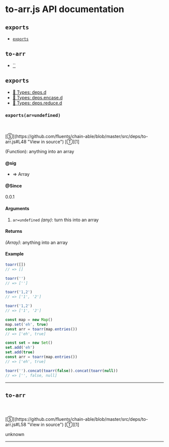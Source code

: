 # to-arr.js API documentation

<!-- div class="toc-container" -->

<!-- div -->

## `exports`
* <a href="#exports"  data-meta="exports ar undefined Array"  data-call="exports ar undefined"  data-category="Methods"  data-description="Function anything into an array"  data-name="exports"  data-all="meta exports ar undefined n Array call exports ar undefined category Methods description Function anything into an array name exports member see notes todos klassProps" >`exports`</a>

<!-- /div -->

<!-- div -->

## `to-arr`
* <a href="#"  data-category="Properties"  data-description="unknown"  data-all="meta call category Properties description unknown name member see notes todos klassProps" >``</a>

<!-- /div -->

<!-- /div -->

<!-- div class="doc-container" -->

<!-- div -->

## `exports`

<!-- div -->

* <a href="https://github.com/fluents/chain-able/blob/master/typings/deps.d.ts">🌊  Types: deps.d</a>&nbsp;
* <a href="https://github.com/fluents/chain-able/blob/master/typings/deps.encase.d.ts">🌊  Types: deps.encase.d</a>&nbsp;
* <a href="https://github.com/fluents/chain-able/blob/master/typings/deps.reduce.d.ts">🌊  Types: deps.reduce.d</a>&nbsp;

<h3 id="exports" data-member="" data-category="Methods" data-name="exports"><code>exports(ar=undefined)</code></h3>
<br>
<br>
[&#x24C8;](https://github.com/fluents/chain-able/blob/master/src/deps/to-arr.js#L48 "View in source") [&#x24C9;][1]

(Function): anything into an array


#### @sig 

* => Array 

#### @Since
0.0.1

#### Arguments
1. `ar=undefined` *(any)*: turn this into an array

#### Returns
*(Array)*: anything into an array

#### Example
```js
toarr([])
// => []

toarr('')
// => ['']

toarr('1,2')
// => ['1', '2']

toarr('1,2')
// => ['1', '2']

const map = new Map()
map.set('eh', true)
const arr = toarr(map.entries())
// => ['eh', true]

const set = new Set()
set.add('eh')
set.add(true)
const arr = toarr(map.entries())
// => ['eh', true]

toarr('').concat(toarr(false)).concat(toarr(null))
// => ['', false, null]

```
---

<!-- /div -->

<!-- /div -->

<!-- div -->

## `to-arr`

<!-- div -->

<h3 id="" data-member="" data-category="Properties" data-name="to-arr"><code></code></h3>
<br>
<br>
[&#x24C8;](https://github.com/fluents/chain-able/blob/master/src/deps/to-arr.js#L58 "View in source") [&#x24C9;][1]

unknown

---

<!-- /div -->

<!-- /div -->

<!-- /div -->

 [1]: #exports "Jump back to the TOC."
